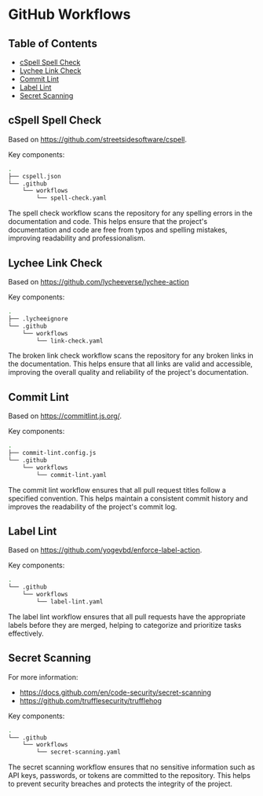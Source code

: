 # GitHub Workflows

## Table of Contents

- [cSpell Spell Check](#cspell-spell-check)
- [Lychee Link Check](#lychee-link-check)
- [Commit Lint](#commit-lint)
- [Label Lint](#label-lint)
- [Secret Scanning](#secret-scanning)

## cSpell Spell Check

Based on <https://github.com/streetsidesoftware/cspell>.

Key components:

```bash
.  
├── cspell.json  
└── .github  
    └── workflows  
        └── spell-check.yaml
```

The spell check workflow scans the repository for any spelling errors in the documentation and code. This helps ensure that the project's documentation and code are free from typos and spelling mistakes, improving readability and professionalism.

## Lychee Link Check

Based on <https://github.com/lycheeverse/lychee-action>

Key components:

```bash
.  
├── .lycheeignore
└── .github  
    └── workflows  
        └── link-check.yaml
```

The broken link check workflow scans the repository for any broken links in the documentation. This helps ensure that all links are valid and accessible, improving the overall quality and reliability of the project's documentation.

## Commit Lint

Based on <https://commitlint.js.org/>.

Key components:

```bash
.  
├── commit-lint.config.js  
└── .github  
    └── workflows  
        └── commit-lint.yaml
```

The commit lint workflow ensures that all pull request titles follow a specified convention. This helps maintain a consistent commit history and improves the readability of the project's commit log.

## Label Lint

Based on <https://github.com/yogevbd/enforce-label-action>.

Key components:

```bash
.  
└── .github  
    └── workflows  
        └── label-lint.yaml
```

The label lint workflow ensures that all pull requests have the appropriate labels before they are merged, helping to categorize and prioritize tasks effectively.

## Secret Scanning

For more information:

- <https://docs.github.com/en/code-security/secret-scanning>
- <https://github.com/trufflesecurity/trufflehog>

Key components:

```bash
.  
└── .github  
    └── workflows  
        └── secret-scanning.yaml
```

The secret scanning workflow ensures that no sensitive information such as API keys, passwords, or tokens are committed to the repository. This helps to prevent security breaches and protects the integrity of the project.
